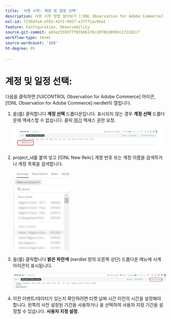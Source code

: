 ```yaml
---
title: '사용 시작: 계정 및 일정 선택'
description: 사용 시작 방법 알아보기 [!DNL Observation for Adobe Commerce] 계정 및 일정을 선택하여 nerdlet으로 전환합니다.
exl-id: f2364fa4-ef83-42f2-992f-e37ff1ac96a1
feature: Configuration, Observability
source-git-commit: e83e2359377f03506178c28f8b30993c172282c7
workflow-type: tm+mt
source-wordcount: '169'
ht-degree: 0%

---
```


# 계정 및 일정 선택:

다음을 클릭하면 [!UICONTROL Observation for Adobe Commerce] 아이콘, [!DNL Observation for Adobe Commerce] nerdlet이 열립니다.

1. 을(를) 클릭합니다 **계정 선택** 드롭다운입니다. 표시되지 않는 경우 **계정 선택** 드롭다운에 액세스할 수 없습니다. 클릭 [여기](https://adobe.sharepoint.com/sites/MG/it/IT%20Services%20Wiki/Requesting%20access%20to%20Magento%20Commerce%20New%20Relic.aspx) 액세스 권한 요청.

   ![계정 선택](../../assets/tools/observation-for-adobe-commerce/start-using-1.jpeg)

1. project_id를 붙여 넣고 [!DNL New Relic] 계정 번호 또는 계정 이름을 검색하거나 계정 목록을 검색합니다.

   ![계정 목록 찾아보기](../../assets/tools/observation-for-adobe-commerce/start-using-2.jpg)

1. 을(를) 클릭합니다 **밝은 파란색** (nerdlet 창의 오른쪽 상단) 드롭다운 메뉴에 시계 아이콘이 표시됩니다.

   ![드롭다운 메뉴를 클릭합니다.](../../assets/tools/observation-for-adobe-commerce/start-using-3.jpg)

1. 이전 이벤트/데이터가 있는지 확인하려면 티켓 날짜 시간 이전의 시간을 설정해야 합니다. 왼쪽의 사전 설정된 기간을 사용하거나 을 선택하여 사용자 지정 기간을 설정할 수 있습니다. **사용자 지정 설정**.
